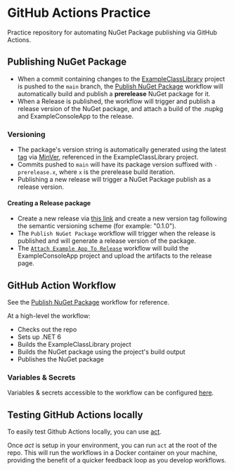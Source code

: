 # GitHub Actions Practice
Practice repository for automating NuGet Package publishing via GitHub Actions.

## Publishing NuGet Package
- When a commit containing changes to the [ExampleClassLibrary](https://github.com/gnalvesteffer/github-actions-practice/tree/main/src/GithubActionsPractice/ExampleClassLibrary) project is pushed to the `main` branch, the [Publish NuGet Package](https://github.com/gnalvesteffer/github-actions-practice/blob/main/.github/workflows/publish-nuget-package.yaml) workflow will automatically build and publish a **prerelease** NuGet package for it.
- When a Release is published, the workflow will trigger and publish a release version of the NuGet package, and attach a build of the .nupkg and ExampleConsoleApp to the release.

### Versioning
- The package's version string is automatically generated using the latest [tag](https://github.com/gnalvesteffer/github-actions-practice/tags) via [MinVer](https://github.com/adamralph/minver), referenced in the ExampleClassLibrary project.
- Commits pushed to `main` will have its package version suffixed with `-prerelease.x`, where `x` is the prerelease build iteration.
- Publishing a new release will trigger a NuGet Package publish as a release version.

#### Creating a Release package
- Create a new release via [this link](https://github.com/gnalvesteffer/github-actions-practice/releases/new) and create a new version tag following the semantic versioning scheme (for example: "0.1.0").
- The `Publish NuGet Package` workflow will trigger when the release is published and will generate a release version of the package.
- The [`Attach Example App To Release`](https://github.com/gnalvesteffer/github-actions-practice/blob/main/.github/workflows/attach-example-app-to-release.yaml) workflow will build the ExampleConsoleApp project and upload the artifacts to the release page.

## GitHub Action Workflow
See the [Publish NuGet Package](https://github.com/gnalvesteffer/github-actions-practice/blob/main/.github/workflows/publish-nuget-package.yaml) workflow for reference.

At a high-level the workflow:
- Checks out the repo
- Sets up .NET 6
- Builds the ExampleClassLibrary project
- Builds the NuGet package using the project's build output
- Publishes the NuGet package

### Variables & Secrets
Variables & secrets accessible to the workflow can be configured [here](https://github.com/gnalvesteffer/github-actions-practice/settings/secrets/actions).

## Testing GitHub Actions locally
To easily test Github Actions locally, you can use [act](https://github.com/nektos/act).

Once _act_ is setup in your environment, you can run `act` at the root of the repo.
This will run the workflows in a Docker container on your machine, providing the benefit of a quicker feedback loop as you develop workflows.
